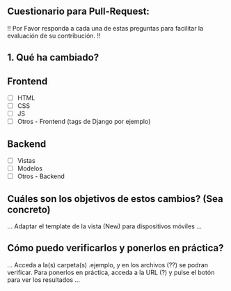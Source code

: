 ## Cuestionario para Pull-Request:
!! Por Favor responda a cada una de estas preguntas para facilitar la evaluación de su contribución. !!
## 1. Qué ha cambiado?
## Frontend
- [ ] HTML
- [ ] CSS
- [ ] JS
- [ ] Otros - Frontend (tags de Django por ejemplo)
## Backend
- [ ] Vistas
- [ ] Modelos
- [ ] Otros - Backend

## Cuáles son los objetivos de estos cambios? (Sea concreto)
... Adaptar el template de la vista (New) para dispositivos móviles ...
## Cómo puedo verificarlos y ponerlos en práctica?
... Acceda a la(s) carpeta(s) .ejemplo, y en los archivos (??) se podran verificar. Para ponerlos en práctica, acceda a la URL (?) y pulse el botón para ver los resultados ...
